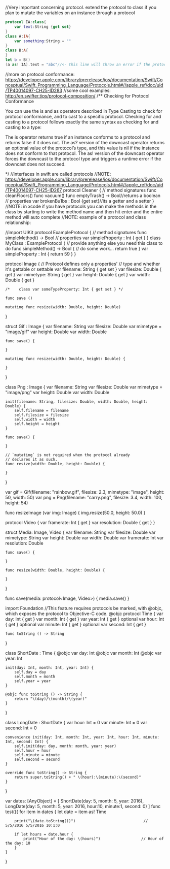 //Very important concerning protocol. extend the protocol to class if you plan to mutate the variables on an instance through a protocol
```swift
protocol IA:class{
	var text:String {get set}
}
class A:IA{
	var something:String = "" 
}
class B:A{
}
let b = B()
(a as! IA).text = "abc"//<- this line will throw an error if the protocol didnt extend class. Why? because protocols can also extend struct etc

```

//more on protocol conformance: https://developer.apple.com/library/prerelease/ios/documentation/Swift/Conceptual/Swift_Programming_Language/Protocols.html#//apple_ref/doc/uid/TP40014097-CH25-ID283
//some cool examples: http://en.swifter.tips/protocol-composition/
/**
Checking for Protocol Conformance

You can use the is and as operators described in Type Casting to check for protocol conformance, and to cast to a specific protocol. Checking for and casting to a protocol follows exactly the same syntax as checking for and casting to a type:

The is operator returns true if an instance conforms to a protocol and returns false if it does not.
The as? version of the downcast operator returns an optional value of the protocol’s type, and this value is nil if the instance does not conform to that protocol.
The as! version of the downcast operator forces the downcast to the protocol type and triggers a runtime error if the downcast does not succeed.

*/
//interfaces in swift are called protocols
//NOTE: https://developer.apple.com/library/prerelease/ios/documentation/Swift/Conceptual/Swift_Programming_Language/Protocols.html#//apple_ref/doc/uid/TP40014097-CH25-ID267
protocol Cleaner {
	// method signatures
	func cleanFloors()
	func vacuum()
	func emptyTrash() -> Bool//returns a boolean
	// properties
	var brokenBu1bs : Bool {get set}//its a getter and a setter
}
//NOTE: in xcode if you have protocols you can make the methods in the class by starting to write the method name and then hit enter and the entire method will auto complete
//NOTE: example of a protocol and class relationship:

//import UIKit
protocol ExampleProtocol {
	// method signatures
	func simpleMethod() -> Bool
	// properties
	var simpleProperty : Int { get }
}
class MyClass : ExampleProtocol {
	// provide anything else you need this class to do
	func simpleMethod() -> Bool {
		// do some work...
		return true
	}
	var simpleProperty : Int {
		return 59
	}
}


protocol Image {
    // Protocol defines only a properties'
    // type and whether it's gettable or settable
    var filename: String { get set }
    var filesize: Double { get }
    var mimetype: String { get }
    var height: Double { get }
    var width: Double { get }
    
    /*    class var someTypeProperty: Int { get set } */
    
    func save ()
    
    mutating func resize(width: Double, height: Double)
}

struct Gif : Image {
    var filename: String
    var filesize: Double
    var mimetype = "image/gif"
    var height: Double
    var width: Double
    
    func save() {
        
    }
    
    mutating func resize(width: Double, height: Double) {
        
    }
}

class Png : Image {
    var filename: String
    var filesize: Double
    var mimetype = "image/png"
    var height: Double
    var width: Double
    
    init(filename: String, filesize: Double, width: Double, height: Double) {
        self.filename = filename
        self.filesize = filesize
        self.width = width
        self.height = height
    }
    
    func save() {
        
    }
    
    // `mutating` is not required when the protocol already
    // declares it as such.
    func resize(width: Double, height: Double) {
        
    }
}

var gif = Gif(filename: "rainbow.gif", filesize: 2.3, mimetype: "image", height: 50, width: 50)
var png = Png(filename: "carry.png", filesize: 3.4, width: 100, height: 54)


func resizeImage (var img: Image) {
    img.resize(50.0, height: 50.0)
}


protocol Video {
    var framerate: Int { get }
    var resolution: Double { get }
}


struct Media: Image, Video {
    var filename: String
    var filesize: Double
    var mimetype: String
    var height: Double
    var width: Double
    var framerate: Int
    var resolution: Double
    
    func save() {
        
    }
    
    func resize(width: Double, height: Double) {
        
    }
}


func save(media: protocol<Image, Video>) {
    media.save()
}

import Foundation
//This feature requires protocols be marked, with @objc, which exposes the protocol to Objective-C code.
@objc protocol Time {
    var day: Int { get }
    var month: Int { get }
    var year: Int { get }
    optional var hour: Int { get }
    optional var minute: Int { get }
    optional var second: Int { get }
    
    func toString () -> String
}

class ShortDate : Time {
    @objc var day: Int
    @objc var month: Int
    @objc var year: Int
    
    init(day: Int, month: Int, year: Int) {
        self.day = day
        self.month = month
        self.year = year
    }
    
    @objc func toString () -> String {
        return "\(day)/\(month)/\(year)"
    }
}

class LongDate : ShortDate {
    var hour: Int = 0
    var minute: Int = 0
    var second: Int = 0
    
    convenience init(day: Int, month: Int, year: Int, hour: Int, minute: Int, second: Int) {
        self.init(day: day, month: month, year: year)
        self.hour = hour
        self.minute = minute
        self.second = second
    }
    
    override func toString() -> String {
        return super.toString() + " \(hour):\(minute):\(second)"
    }
}

var dates: [AnyObject] = [
    ShortDate(day: 5, month: 5, year: 2016),
    LongDate(day: 5, month: 5, year: 2016, hour:10, minute:1, second: 0)
]
func test(){
    for item in dates {
        let date = item as! Time
        
        print("\(date.toString())")                              // 5/5/2016 5/5/2016 10:1:0
        
        if let hours = date.hour {
            print("Hour of the day: \(hours)")                  // Hour of the day: 10
        }
    }
}

